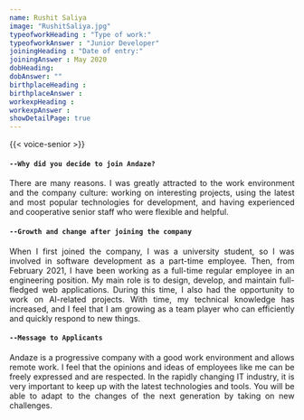 ```yaml
---
name: Rushit Saliya
image: "RushitSaliya.jpg"
typeofworkHeading : "Type of work:"
typeofworkAnswer : "Junior Developer"
joiningHeading : "Date of entry:"
joiningAnswer : May 2020
dobHeading:
dobAnswer: ""
birthplaceHeading :
birthplaceAnswer :
workexpHeading :
workexpAnswer :
showDetailPage: true
---
```

{{< voice-senior >}}

<div class="row">
<div class="col-12" style="text-align: justify;">

#### `--Why did you decide to join Andaze?`

There are many reasons. I was greatly attracted to the work environment and the company culture: working on interesting projects, using the latest and most popular technologies for development, and having experienced and cooperative senior staff who were flexible and helpful.

#### `--Growth and change after joining the company`

When I first joined the company, I was a university student, so I was involved in software development as a part-time employee. Then, from February 2021, I have been working as a full-time regular employee in an engineering position. My main role is to design, develop, and maintain full-fledged web applications. During this time, I also had the opportunity to work on AI-related projects. With time, my technical knowledge has increased, and I feel that I am growing as a team player who can efficiently and quickly respond to new things.

#### `--Message to Applicants`

Andaze is a progressive company with a good work environment and allows remote work. I feel that the opinions and ideas of employees like me can be freely expressed and are respected. In the rapidly changing IT industry, it is very important to keep up with the latest technologies and tools. You will be able to adapt to the changes of the next generation by taking on new challenges.

</div>
</div>